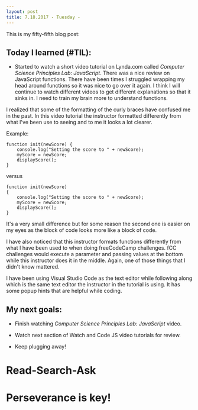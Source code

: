 ```yaml
---
layout: post
title: 7.18.2017 - Tuesday - 
---
```


This is my fifty-fifth blog post: 

## Today I learned (#TIL):   

- Started to watch a short video tutorial on Lynda.com called _Computer Science Principles Lab:  JavaScript_.
There was a nice review on JavaScript functions.  There have been times I struggled wrapping my head around functions so it was nice to go over it again.  I think I will continue to watch different videos to get different explanations so that it sinks in.  I need to train my brain more to understand functions.  

I realized that some of the formatting of the curly braces have confused me in the past.  In this video tutorial the instructor formatted differently from what I've been use to seeing and to me it looks a lot clearer.

Example:

```
function init(newScore) {
    console.log("Setting the score to " + newScore);
    myScore = newScore;
    displayScore();
}
```

versus

```
function init(newScore)
{
    console.log("Setting the score to " + newScore);
    myScore = newScore;
    displayScore();
}
```

It's a very small difference but for some reason the second one is easier on my eyes as the block of code looks more like a block of code.  

I have also noticed that this instructor formats functions differently from what I have been used to when doing freeCodeCamp challenges.  fCC challenges would execute a parameter and passing values at the bottom while this instructor does it in the middle.  Again, one of those things that I didn't know mattered.  

I have been using Visual Studio Code as the text editor while following along which is the same text editor the instructor in the tutorial is using.  It has some popup hints that are helpful while coding. 



## My next goals:

- Finish watching _Computer Science Principles Lab:  JavaScript_ video.

- Watch next section of Watch and Code JS video tutorials for review.

- Keep plugging away!


# Read-Search-Ask

# Perseverance is key!







